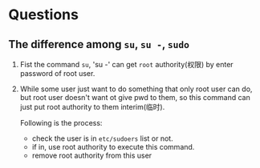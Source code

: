 


















# Questions

## The difference among `su`, `su -`, `sudo`

1. Fist the command `su`, 'su -' can get `root` authority(权限) by enter password of root user.
2. While some user just want to do something that only root user can do,
   but root user doesn't want ot give pwd to them, so this command can just put root authority to them interim(临时).

   Following is the process:
   * check the user is in `etc/sudoers` list or not.
   * if in, use root authority to execute this command.
   * remove root authority from this user